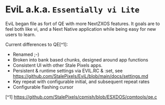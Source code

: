 EviL a.k.a. `Essentially vi Lite`
=================================

EviL began file as fort of QE with more NextZXOS features. It goals are to feel both like vi, and a Next Native application while being easy for new users to learn.

Current differences to QE[^1]:
 * Renamed ;-)
 * Broken into bank based chunks, designed around app functions
 * Consistent UI with other Stale Pixels apps.
 * Persistent & runtime settings via EVIL.RC & :set, see https://github.com/StalePixels/EviL/blob/main/docs/settings.md
 * Key repeat with configurable initial, and subsequent repeat rates
 * Configurable flashing cursor

[^1] https://github.com/StalePixels/cpmish/blob/ESXDOS/cpmtools/qe.c